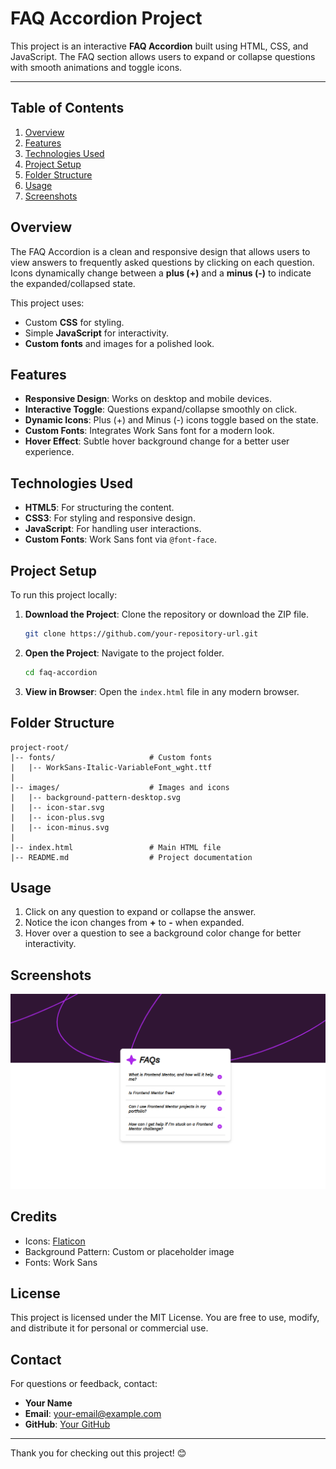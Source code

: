 # FAQ Accordion Project

This project is an interactive **FAQ Accordion** built using HTML, CSS, and JavaScript. The FAQ section allows users to expand or collapse questions with smooth animations and toggle icons.

---

## Table of Contents
1. [Overview](#overview)
2. [Features](#features)
3. [Technologies Used](#technologies-used)
4. [Project Setup](#project-setup)
5. [Folder Structure](#folder-structure)
6. [Usage](#usage)
7. [Screenshots](#screenshots)



## Overview
The FAQ Accordion is a clean and responsive design that allows users to view answers to frequently asked questions by clicking on each question. Icons dynamically change between a **plus (+)** and a **minus (-)** to indicate the expanded/collapsed state.

This project uses:
- Custom **CSS** for styling.
- Simple **JavaScript** for interactivity.
- **Custom fonts** and images for a polished look.



## Features
- **Responsive Design**: Works on desktop and mobile devices.
- **Interactive Toggle**: Questions expand/collapse smoothly on click.
- **Dynamic Icons**: Plus (+) and Minus (-) icons toggle based on the state.
- **Custom Fonts**: Integrates Work Sans font for a modern look.
- **Hover Effect**: Subtle hover background change for a better user experience.



## Technologies Used
- **HTML5**: For structuring the content.
- **CSS3**: For styling and responsive design.
- **JavaScript**: For handling user interactions.
- **Custom Fonts**: Work Sans font via `@font-face`.



## Project Setup
To run this project locally:

1. **Download the Project**: Clone the repository or download the ZIP file.
   ```bash
   git clone https://github.com/your-repository-url.git
   ```

2. **Open the Project**: Navigate to the project folder.
   ```bash
   cd faq-accordion
   ```

3. **View in Browser**: Open the `index.html` file in any modern browser.



## Folder Structure
```
project-root/
|-- fonts/                     # Custom fonts
|   |-- WorkSans-Italic-VariableFont_wght.ttf
|
|-- images/                    # Images and icons
|   |-- background-pattern-desktop.svg
|   |-- icon-star.svg
|   |-- icon-plus.svg
|   |-- icon-minus.svg
|
|-- index.html                 # Main HTML file
|-- README.md                  # Project documentation
```



## Usage
1. Click on any question to expand or collapse the answer.
2. Notice the icon changes from **+** to **-** when expanded.
3. Hover over a question to see a background color change for better interactivity.



## Screenshots

![faq-accordion-desktop](./screenshot/faq-accordion-desktop.png)


## Credits
- Icons: [Flaticon](https://flaticon.com)
- Background Pattern: Custom or placeholder image
- Fonts: Work Sans



## License
This project is licensed under the MIT License. You are free to use, modify, and distribute it for personal or commercial use.



## Contact
For questions or feedback, contact:
- **Your Name**
- **Email**: your-email@example.com
- **GitHub**: [Your GitHub](https://github.com/your-profile)

---

Thank you for checking out this project! 😊
